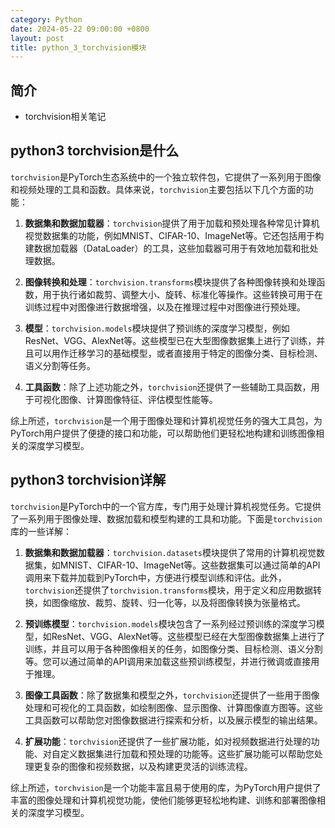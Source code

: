 ```yaml
---
category: Python
date: 2024-05-22 09:00:00 +0800
layout: post
title: python_3_torchvision模块
---
```

## 简介

+ torchvision相关笔记

## python3 torchvision是什么

`torchvision`是PyTorch生态系统中的一个独立软件包，它提供了一系列用于图像和视频处理的工具和函数。具体来说，`torchvision`主要包括以下几个方面的功能：

1. **数据集和数据加载器**：`torchvision`提供了用于加载和预处理各种常见计算机视觉数据集的功能，例如MNIST、CIFAR-10、ImageNet等。它还包括用于构建数据加载器（DataLoader）的工具，这些加载器可用于有效地加载和批处理数据。

2. **图像转换和处理**：`torchvision.transforms`模块提供了各种图像转换和处理函数，用于执行诸如裁剪、调整大小、旋转、标准化等操作。这些转换可用于在训练过程中对图像进行数据增强，以及在推理过程中对图像进行预处理。

3. **模型**：`torchvision.models`模块提供了预训练的深度学习模型，例如ResNet、VGG、AlexNet等。这些模型已在大型图像数据集上进行了训练，并且可以用作迁移学习的基础模型，或者直接用于特定的图像分类、目标检测、语义分割等任务。

4. **工具函数**：除了上述功能之外，`torchvision`还提供了一些辅助工具函数，用于可视化图像、计算图像特征、评估模型性能等。

综上所述，`torchvision`是一个用于图像处理和计算机视觉任务的强大工具包，为PyTorch用户提供了便捷的接口和功能，可以帮助他们更轻松地构建和训练图像相关的深度学习模型。

## python3 torchvision详解

`torchvision`是PyTorch中的一个官方库，专门用于处理计算机视觉任务。它提供了一系列用于图像处理、数据加载和模型构建的工具和功能。下面是`torchvision`库的一些详解：

1. **数据集和数据加载器**：`torchvision.datasets`模块提供了常用的计算机视觉数据集，如MNIST、CIFAR-10、ImageNet等。这些数据集可以通过简单的API调用来下载并加载到PyTorch中，方便进行模型训练和评估。此外，`torchvision`还提供了`torchvision.transforms`模块，用于定义和应用数据转换，如图像缩放、裁剪、旋转、归一化等，以及将图像转换为张量格式。

2. **预训练模型**：`torchvision.models`模块包含了一系列经过预训练的深度学习模型，如ResNet、VGG、AlexNet等。这些模型已经在大型图像数据集上进行了训练，并且可以用于各种图像相关的任务，如图像分类、目标检测、语义分割等。您可以通过简单的API调用来加载这些预训练模型，并进行微调或直接用于推理。

3. **图像工具函数**：除了数据集和模型之外，`torchvision`还提供了一些用于图像处理和可视化的工具函数，如绘制图像、显示图像、计算图像直方图等。这些工具函数可以帮助您对图像数据进行探索和分析，以及展示模型的输出结果。

4. **扩展功能**：`torchvision`还提供了一些扩展功能，如对视频数据进行处理的功能、对自定义数据集进行加载和预处理的功能等。这些扩展功能可以帮助您处理更复杂的图像和视频数据，以及构建更灵活的训练流程。

综上所述，`torchvision`是一个功能丰富且易于使用的库，为PyTorch用户提供了丰富的图像处理和计算机视觉功能，使他们能够更轻松地构建、训练和部署图像相关的深度学习模型。
